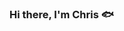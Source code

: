 ### Hi there, I'm Chris :fish:

<!--
**scrapfishies/scrapfishies** is a ✨ _special_ ✨ repository because its `README.md` (this file) appears on your GitHub profile.

Here are some ideas to get you started:

- 🔭 I’m currently working on Metis Data Science Bootcamp prepwork
- 🌱 I’m currently learning  as much as I can about python and data science topics
- 👯 I’m looking to collaborate on ...
- 🤔 I’m looking for help with ...
- 💬 Ask me about ... 
- 📫 How to reach me: ...
- 😄 Pronouns: ... he/him
- ⚡ Fun fact: ...

-->
